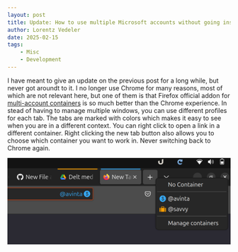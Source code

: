 ```yaml
---
layout: post
title: Update: How to use multiple Microsoft accounts without going insane
author: Lorentz Vedeler
date: 2025-02-15
tags:   
    - Misc
    - Development
---
```

I have meant to give an update on the previous post for a long while, but never got aroundt to it. I no longer use Chrome for many reasons, most of which are not relevant here, but one of them is that Firefox official addon for [multi-account containers][1] is so much better than the Chrome experience. In stead of having to manage multiple windows, you can use different profiles for each tab. The tabs are marked with colors which makes it easy to see when you are in a different context. You can right click to open a link in a different container. Right clicking the new tab button also allows you to choose which container you want to work in. Never switching back to Chrome again.

![Account Containers in action](/assets/imgs/ff-multi-account.png)

[1]: https://addons.mozilla.org/en-US/firefox/addon/multi-account-containers/?utm_source=addons.mozilla.org&utm_medium=referral&utm_content=search

